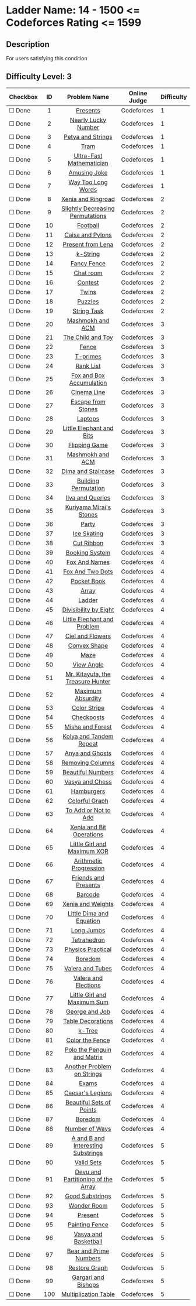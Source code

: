 # Ladder Name: 14 - 1500 <= Codeforces Rating <= 1599
## Description
 For users satisfying this condition
## Difficulty Level: 3

| Checkbox | ID  | Problem Name | Online Judge | Difficulty |
|---|:---:|:---:|---|---|
|&#9744; Done|1|[Presents](http://codeforces.com/problemset/problem/136/A)|Codeforces|1|
|&#9744; Done|2|[Nearly Lucky Number](http://codeforces.com/problemset/problem/110/A)|Codeforces|1|
|&#9744; Done|3|[Petya and Strings](http://codeforces.com/problemset/problem/112/A)|Codeforces|1|
|&#9744; Done|4|[Tram](http://codeforces.com/problemset/problem/116/A)|Codeforces|1|
|&#9744; Done|5|[Ultra-Fast Mathematician](http://codeforces.com/problemset/problem/61/A)|Codeforces|1|
|&#9744; Done|6|[Amusing Joke](http://codeforces.com/problemset/problem/141/A)|Codeforces|1|
|&#9744; Done|7|[Way Too Long Words](http://codeforces.com/problemset/problem/71/A)|Codeforces|1|
|&#9744; Done|8|[Xenia and Ringroad](http://codeforces.com/problemset/problem/339/B)|Codeforces|2|
|&#9744; Done|9|[Slightly Decreasing Permutations](http://codeforces.com/problemset/problem/285/A)|Codeforces|2|
|&#9744; Done|10|[Football](http://codeforces.com/problemset/problem/96/A)|Codeforces|2|
|&#9744; Done|11|[Caisa and Pylons](http://codeforces.com/problemset/problem/463/B)|Codeforces|2|
|&#9744; Done|12|[Present from Lena](http://codeforces.com/problemset/problem/118/B)|Codeforces|2|
|&#9744; Done|13|[k-String](http://codeforces.com/problemset/problem/219/A)|Codeforces|2|
|&#9744; Done|14|[Fancy Fence](http://codeforces.com/problemset/problem/270/A)|Codeforces|2|
|&#9744; Done|15|[Chat room](http://codeforces.com/problemset/problem/58/A)|Codeforces|2|
|&#9744; Done|16|[Contest](http://codeforces.com/problemset/problem/501/A)|Codeforces|2|
|&#9744; Done|17|[Twins](http://codeforces.com/problemset/problem/160/A)|Codeforces|2|
|&#9744; Done|18|[Puzzles](http://codeforces.com/problemset/problem/337/A)|Codeforces|2|
|&#9744; Done|19|[String Task](http://codeforces.com/problemset/problem/118/A)|Codeforces|2|
|&#9744; Done|20|[Mashmokh and ACM](http://codeforces.com/problemset/problem/414/B)|Codeforces|3|
|&#9744; Done|21|[The Child and Toy](http://codeforces.com/problemset/problem/437/C)|Codeforces|3|
|&#9744; Done|22|[Fence](http://codeforces.com/problemset/problem/363/B)|Codeforces|3|
|&#9744; Done|23|[T-primes](http://codeforces.com/problemset/problem/230/B)|Codeforces|3|
|&#9744; Done|24|[Rank List](http://codeforces.com/problemset/problem/166/A)|Codeforces|3|
|&#9744; Done|25|[Fox and Box Accumulation](http://codeforces.com/problemset/problem/388/A)|Codeforces|3|
|&#9744; Done|26|[Cinema Line](http://codeforces.com/problemset/problem/349/A)|Codeforces|3|
|&#9744; Done|27|[Escape from Stones](http://codeforces.com/problemset/problem/264/A)|Codeforces|3|
|&#9744; Done|28|[Laptops](http://codeforces.com/problemset/problem/456/A)|Codeforces|3|
|&#9744; Done|29|[Little Elephant and Bits](http://codeforces.com/problemset/problem/258/A)|Codeforces|3|
|&#9744; Done|30|[Flipping Game](http://codeforces.com/problemset/problem/327/A)|Codeforces|3|
|&#9744; Done|31|[Mashmokh and ACM](http://codeforces.com/problemset/problem/414/B)|Codeforces|3|
|&#9744; Done|32|[Dima and Staircase](http://codeforces.com/problemset/problem/272/C)|Codeforces|3|
|&#9744; Done|33|[Building Permutation](http://codeforces.com/problemset/problem/285/C)|Codeforces|3|
|&#9744; Done|34|[Ilya and Queries](http://codeforces.com/problemset/problem/313/B)|Codeforces|3|
|&#9744; Done|35|[Kuriyama Mirai's Stones](http://codeforces.com/problemset/problem/433/B)|Codeforces|3|
|&#9744; Done|36|[Party](http://codeforces.com/problemset/problem/115/A)|Codeforces|3|
|&#9744; Done|37|[Ice Skating](http://codeforces.com/problemset/problem/217/A)|Codeforces|3|
|&#9744; Done|38|[Cut Ribbon](http://codeforces.com/problemset/problem/189/A)|Codeforces|3|
|&#9744; Done|39|[Booking System](http://codeforces.com/problemset/problem/416/C)|Codeforces|4|
|&#9744; Done|40|[Fox And Names](http://codeforces.com/problemset/problem/510/C)|Codeforces|4|
|&#9744; Done|41|[Fox And Two Dots](http://codeforces.com/problemset/problem/510/B)|Codeforces|4|
|&#9744; Done|42|[Pocket Book](http://codeforces.com/problemset/problem/152/C)|Codeforces|4|
|&#9744; Done|43|[Array](http://codeforces.com/problemset/problem/224/B)|Codeforces|4|
|&#9744; Done|44|[Ladder](http://codeforces.com/problemset/problem/279/C)|Codeforces|4|
|&#9744; Done|45|[Divisibility by Eight](http://codeforces.com/problemset/problem/550/C)|Codeforces|4|
|&#9744; Done|46|[Little Elephant and Problem](http://codeforces.com/problemset/problem/220/A)|Codeforces|4|
|&#9744; Done|47|[Ciel and Flowers](http://codeforces.com/problemset/problem/322/B)|Codeforces|4|
|&#9744; Done|48|[Convex Shape](http://codeforces.com/problemset/problem/275/B)|Codeforces|4|
|&#9744; Done|49|[Maze](http://codeforces.com/problemset/problem/377/A)|Codeforces|4|
|&#9744; Done|50|[View Angle](http://codeforces.com/problemset/problem/257/C)|Codeforces|4|
|&#9744; Done|51|[Mr. Kitayuta, the Treasure Hunter](http://codeforces.com/problemset/problem/505/C)|Codeforces|4|
|&#9744; Done|52|[Maximum Absurdity](http://codeforces.com/problemset/problem/332/B)|Codeforces|4|
|&#9744; Done|53|[Color Stripe](http://codeforces.com/problemset/problem/219/C)|Codeforces|4|
|&#9744; Done|54|[Checkposts](http://codeforces.com/problemset/problem/427/C)|Codeforces|4|
|&#9744; Done|55|[Misha and Forest](http://codeforces.com/problemset/problem/501/C)|Codeforces|4|
|&#9744; Done|56|[Kolya and Tandem Repeat](http://codeforces.com/problemset/problem/443/B)|Codeforces|4|
|&#9744; Done|57|[Anya and Ghosts](http://codeforces.com/problemset/problem/508/C)|Codeforces|4|
|&#9744; Done|58|[Removing Columns](http://codeforces.com/problemset/problem/496/C)|Codeforces|4|
|&#9744; Done|59|[Beautiful Numbers](http://codeforces.com/problemset/problem/300/C)|Codeforces|4|
|&#9744; Done|60|[Vasya and Chess](http://codeforces.com/problemset/problem/493/D)|Codeforces|4|
|&#9744; Done|61|[Hamburgers](http://codeforces.com/problemset/problem/371/C)|Codeforces|4|
|&#9744; Done|62|[Colorful Graph](http://codeforces.com/problemset/problem/246/D)|Codeforces|4|
|&#9744; Done|63|[To Add or Not to Add](http://codeforces.com/problemset/problem/231/C)|Codeforces|4|
|&#9744; Done|64|[Xenia and Bit Operations](http://codeforces.com/problemset/problem/339/D)|Codeforces|4|
|&#9744; Done|65|[Little Girl and Maximum XOR](http://codeforces.com/problemset/problem/276/D)|Codeforces|4|
|&#9744; Done|66|[Arithmetic Progression](http://codeforces.com/problemset/problem/382/C)|Codeforces|4|
|&#9744; Done|67|[Friends and Presents](http://codeforces.com/problemset/problem/483/B)|Codeforces|4|
|&#9744; Done|68|[Barcode](http://codeforces.com/problemset/problem/225/C)|Codeforces|4|
|&#9744; Done|69|[Xenia and Weights](http://codeforces.com/problemset/problem/339/C)|Codeforces|4|
|&#9744; Done|70|[Little Dima and Equation](http://codeforces.com/problemset/problem/460/B)|Codeforces|4|
|&#9744; Done|71|[Long Jumps](http://codeforces.com/problemset/problem/479/D)|Codeforces|4|
|&#9744; Done|72|[Tetrahedron](http://codeforces.com/problemset/problem/166/E)|Codeforces|4|
|&#9744; Done|73|[Physics Practical](http://codeforces.com/problemset/problem/253/B)|Codeforces|4|
|&#9744; Done|74|[Boredom](http://codeforces.com/problemset/problem/455/A)|Codeforces|4|
|&#9744; Done|75|[Valera and Tubes ](http://codeforces.com/problemset/problem/441/C)|Codeforces|4|
|&#9744; Done|76|[Valera and Elections](http://codeforces.com/problemset/problem/369/C)|Codeforces|4|
|&#9744; Done|77|[Little Girl and Maximum Sum](http://codeforces.com/problemset/problem/276/C)|Codeforces|4|
|&#9744; Done|78|[George and Job](http://codeforces.com/problemset/problem/467/C)|Codeforces|4|
|&#9744; Done|79|[Table Decorations](http://codeforces.com/problemset/problem/478/C)|Codeforces|4|
|&#9744; Done|80|[k-Tree](http://codeforces.com/problemset/problem/431/C)|Codeforces|4|
|&#9744; Done|81|[Color the Fence](http://codeforces.com/problemset/problem/349/B)|Codeforces|4|
|&#9744; Done|82|[Polo the Penguin and Matrix](http://codeforces.com/problemset/problem/289/B)|Codeforces|4|
|&#9744; Done|83|[Another Problem on Strings](http://codeforces.com/problemset/problem/165/C)|Codeforces|4|
|&#9744; Done|84|[Exams](http://codeforces.com/problemset/problem/479/C)|Codeforces|4|
|&#9744; Done|85|[Caesar's Legions](http://codeforces.com/problemset/problem/118/D)|Codeforces|4|
|&#9744; Done|86|[Beautiful Sets of Points](http://codeforces.com/problemset/problem/268/C)|Codeforces|4|
|&#9744; Done|87|[Boredom](http://codeforces.com/problemset/problem/455/A)|Codeforces|4|
|&#9744; Done|88|[Number of Ways](http://codeforces.com/problemset/problem/466/C)|Codeforces|4|
|&#9744; Done|89|[A and B and Interesting Substrings](http://codeforces.com/problemset/problem/519/D)|Codeforces|5|
|&#9744; Done|90|[Valid Sets](http://codeforces.com/problemset/problem/486/D)|Codeforces|5|
|&#9744; Done|91|[Devu and Partitioning of the Array](http://codeforces.com/problemset/problem/439/C)|Codeforces|5|
|&#9744; Done|92|[Good Substrings](http://codeforces.com/problemset/problem/271/D)|Codeforces|5|
|&#9744; Done|93|[Wonder Room](http://codeforces.com/problemset/problem/466/B)|Codeforces|5|
|&#9744; Done|94|[Present](http://codeforces.com/problemset/problem/460/C)|Codeforces|5|
|&#9744; Done|95|[Painting Fence](http://codeforces.com/problemset/problem/448/C)|Codeforces|5|
|&#9744; Done|96|[Vasya and Basketball](http://codeforces.com/problemset/problem/493/C)|Codeforces|5|
|&#9744; Done|97|[Bear and Prime Numbers](http://codeforces.com/problemset/problem/385/C)|Codeforces|5|
|&#9744; Done|98|[Restore Graph](http://codeforces.com/problemset/problem/404/C)|Codeforces|5|
|&#9744; Done|99|[Gargari and Bishops](http://codeforces.com/problemset/problem/463/C)|Codeforces|5|
|&#9744; Done|100|[Multiplication Table](http://codeforces.com/problemset/problem/448/D)|Codeforces|5|
